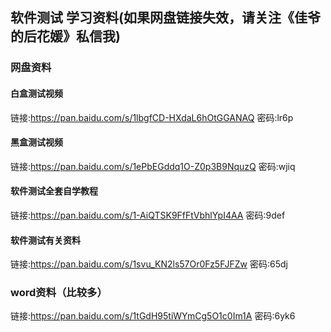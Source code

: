 ## 软件测试 学习资料(如果网盘链接失效，请关注《佳爷的后花媛》私信我)
### 网盘资料
#### 白盒测试视频
链接:https://pan.baidu.com/s/1lbgfCD-HXdaL6hOtGGANAQ  密码:lr6p
#### 黑盒测试视频
链接:https://pan.baidu.com/s/1ePbEGddq1O-Z0p3B9NquzQ  密码:wjiq
#### 软件测试全套自学教程
链接:https://pan.baidu.com/s/1-AiQTSK9FfFtVbhlYpI4AA  密码:9def
#### 软件测试有关资料
链接:https://pan.baidu.com/s/1svu_KN2ls57Or0Fz5FJFZw  密码:65dj

### word资料（比较多）
链接:https://pan.baidu.com/s/1tGdH95tiWYmCg5O1c0Im1A  密码:6yk6
